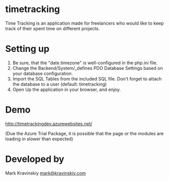 # timetracking

Time Tracking is an application made for freelancers who would like to keep track of their spent time on different projects.


# Setting up

1. Be sure, that the "date.timezone" is well-configured in the php.ini file.
2. Change the Backend/System/_defines PDO Database Settings based on your database configuration.
3. Import the SQL Tables from the included SQL file. Don't forget to attach the database to a user (default: timetracking)
4. Open Up the application in your browser, and enjoy.

# Demo

http://timetrackingdev.azurewebsites.net/

(Due the Azure Trial Package, it is possible that the page or the modules are loading in slower than expected)

# Developed by

Mark Kravinskiy
mark@kravinskiy.com

